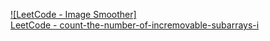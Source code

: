 [![LeetCode - Image Smoother]](https://leetcode.com/problems/image-smoother/)<br>
[LeetCode - count-the-number-of-incremovable-subarrays-i](https://leetcode.com/problems/count-the-number-of-incremovable-subarrays-i/)<br>
